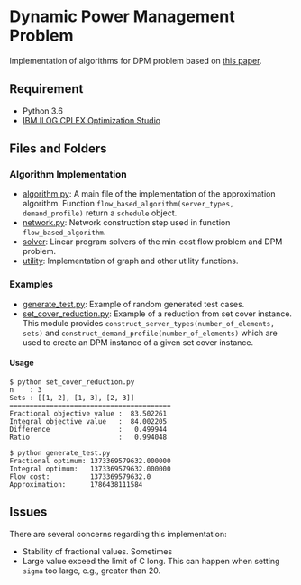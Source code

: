 # Dynamic Power Management Problem
Implementation of algorithms for DPM problem based on [this paper](https://dl.acm.org/doi/10.1145/3087556.3087560).

## Requirement
* Python 3.6
* [IBM ILOG CPLEX Optimization Studio](https://www.ibm.com/products/ilog-cplex-optimization-studio)

## Files and Folders
### Algorithm Implementation
* [algorithm.py](algorithm.py): A main file of the implementation of the approximation algorithm. Function `flow_based_algorithm(server_types, demand_profile)` return a `schedule` object.
* [network.py](network.py): Network construction step used in function `flow_based_algorithm`.
* [solver](solver): Linear program solvers of the min-cost flow problem and DPM problem.
* [utility](utility): Implementation of graph and other utility functions.

### Examples
* [generate_test.py](generate_test.py): Example of random generated test cases.
* [set_cover_reduction.py](set_cover_reduction.py): Example of a reduction from set cover instance. This module provides `construct_server_types(number_of_elements, sets)` and `construct_demand_profile(number_of_elements)` which are used to create an DPM instance of a given set cover instance.

#### Usage
```shell
$ python set_cover_reduction.py
n    : 3
Sets : [[1, 2], [1, 3], [2, 3]]
========================================
Fractional objective value :  83.502261
Integral objective value   :  84.002205
Difference                 :   0.499944
Ratio                      :   0.994048
```

```shell
$ python generate_test.py
Fractional optimum: 1373369579632.000000
Integral optimum:   1373369579632.000000
Flow cost:          1373369579632.0
Approximation:      1786438111584
```

## Issues
There are several concerns regarding this implementation:
* Stability of fractional values. Sometimes
* Large value exceed the limit of C long. This can happen when setting `sigma` too large, e.g., greater than 20.
